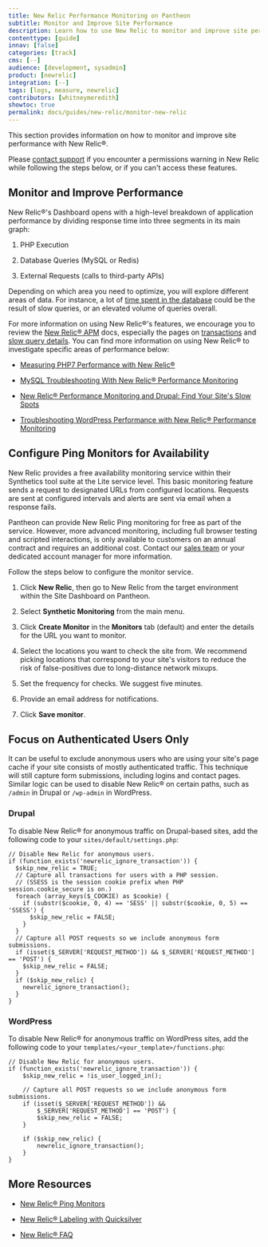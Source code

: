 ```yaml
---
title: New Relic Performance Monitoring on Pantheon
subtitle: Monitor and Improve Site Performance
description: Learn how to use New Relic to monitor and improve site performance.
contenttype: [guide]
innav: [false]
categories: [track]
cms: [--]
audience: [development, sysadmin]
product: [newrelic]
integration: [--]
tags: [logs, measure, newrelic]
contributors: [whitneymeredith]
showtoc: true
permalink: docs/guides/new-relic/monitor-new-relic
---
```


This section provides information on how to monitor and improve site performance with New Relic&reg;.

<Alert title="Note" type="info">

 Please [contact support](/guides/support/contact-support/) if you encounter a permissions warning in New Relic while following the steps below, or if you can't access these features.

</Alert>

## Monitor and Improve Performance

New Relic&reg;'s Dashboard opens with a high-level breakdown of application performance by dividing response time into three segments in its main graph:

1. PHP Execution

1. Database Queries (MySQL or Redis)

1. External Requests (calls to third-party APIs)

Depending on which area you need to optimize, you will explore different areas of data. For instance, a lot of [time spent in the database](/guides/new-relic/debug-mysql-new-relic) could be the result of slow queries, or an elevated volume of queries overall.

For more information on using New Relic&reg;'s features, we encourage you to review the [New Relic&reg; APM](https://docs.newrelic.com/docs/apm) docs, especially the pages on [transactions](https://docs.newrelic.com/docs/apm/transactions) and [slow query details](https://docs.newrelic.com/docs/apm/applications-menu/monitoring/viewing-slow-query-details). You can find more information on using New Relic&reg; to investigate specific areas of performance below:

- [Measuring PHP7 Performance with New Relic&reg;](https://pantheon.io/blog/measuring-php-7-performance-new-relic-nobsbenchmarks)

- [MySQL Troubleshooting With New Relic&reg; Performance Monitoring](/guides/new-relic/debug-mysql-new-relic)

- [New Relic&reg; Performance Monitoring and Drupal: Find Your Site's Slow Spots](https://pantheon.io/blog/new-relic-drupal-find-site-slow-spots)

- [Troubleshooting WordPress Performance with New Relic&reg; Performance Monitoring](https://pantheon.io/blog/troubleshooting-wordpress-performance-new-relic)

## Configure Ping Monitors for Availability

New Relic provides a free availability monitoring service within their Synthetics tool suite at the Lite service level. This basic monitoring feature sends a request to designated URLs from configured locations. Requests are sent at configured intervals and alerts are sent via email when a response fails.

Pantheon can provide New Relic Ping monitoring for free as part of the service. However, more advanced monitoring, including full browser testing and scripted interactions, is only available to customers on an annual contract and requires an additional cost. Contact our [sales team](https://pantheon.io/contact-us) or your dedicated account manager for more information.

Follow the steps below to configure the monitor service.

1. Click **New Relic**, then go to New Relic from the target environment within the Site Dashboard on Pantheon.

1. Select **Synthetic Monitoring** from the main menu.

1. Click **Create Monitor** in the **Monitors** tab (default) and enter the details for the URL you want to monitor.

1. Select the locations you want to check the site from. We recommend picking locations that correspond to your site's visitors to reduce the risk of false-positives due to long-distance network mixups.

1. Set the frequency for checks. We suggest five minutes.

1. Provide an email address for notifications.

1. Click **Save monitor**.

## Focus on Authenticated Users Only

It can be useful to exclude anonymous users who are using your site's page cache if your site consists of mostly authenticated traffic. This technique will still capture form submissions, including logins and contact pages. Similar logic can be used to disable New Relic&reg; on certain paths, such as `/admin` in Drupal or `/wp-admin` in WordPress.

### Drupal

To disable New Relic&reg; for anonymous traffic on Drupal-based sites, add the following code to your `sites/default/settings.php`:

```php:title=settings.php
// Disable New Relic for anonymous users.
if (function_exists('newrelic_ignore_transaction')) {
  $skip_new_relic = TRUE;
  // Capture all transactions for users with a PHP session.
  // (SSESS is the session cookie prefix when PHP session.cookie_secure is on.)
  foreach (array_keys($_COOKIE) as $cookie) {
    if (substr($cookie, 0, 4) == 'SESS' || substr($cookie, 0, 5) == 'SSESS') {
      $skip_new_relic = FALSE;
    }
  }
  // Capture all POST requests so we include anonymous form submissions.
  if (isset($_SERVER['REQUEST_METHOD']) && $_SERVER['REQUEST_METHOD'] == 'POST') {
    $skip_new_relic = FALSE;
  }
  if ($skip_new_relic) {
    newrelic_ignore_transaction();
  }
}
```

### WordPress

To disable New Relic&reg; for anonymous traffic on WordPress sites, add the following code to your `templates/<your_template>/functions.php`:

```php:title=functions.php
// Disable New Relic for anonymous users.
if (function_exists('newrelic_ignore_transaction')) {
    $skip_new_relic = !is_user_logged_in();

    // Capture all POST requests so we include anonymous form submissions.
    if (isset($_SERVER['REQUEST_METHOD']) &&
        $_SERVER['REQUEST_METHOD'] == 'POST') {
        $skip_new_relic = FALSE;
    }

    if ($skip_new_relic) {
        newrelic_ignore_transaction();
    }
}
```

<Partial file="monitor-alerts.md" />

## More Resources

- [New Relic&reg; Ping Monitors](/guides/pagerduty/monitor/)

- [New Relic&reg; Labeling with Quicksilver](/guides/new-relic/new-relic-quicksilver)

- [New Relic&reg; FAQ](/guides/new-relic/new-relic-faq)
